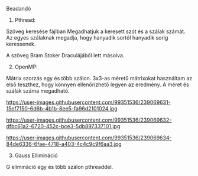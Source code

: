 Beadandó


1. Pthread:


Szöveg keresése fájlban
Megadhatjuk a keresett szót és a szálak számát.
Az egyes szálaknak megadja, hogy hanyadik sortól hanyadik sorig keressenek.

A szöveg Bram Stoker Draculájából lett másolva.


2. OpenMP:


Mátrix szorzás egy és több szálon.
3x3-as méretű mátrixokat használtam az első teszthez, hogy könnyen ellenőrizhető legyen az eredmény.
A méret és szálak száma megadható.

https://user-images.githubusercontent.com/99351536/239069631-15ef7150-6d6b-4b1b-8ee5-fa96d2101024.jpg

https://user-images.githubusercontent.com/99351536/239069632-dfbc61a2-6720-452c-bce3-5db897337101.jpg

https://user-images.githubusercontent.com/99351536/239069634-84de6336-6fae-4718-a403-4c4c9c9f6aa3.jpg


3. Gauss Ellimináció


G elimináció egy és több szálon pthreaddel.
